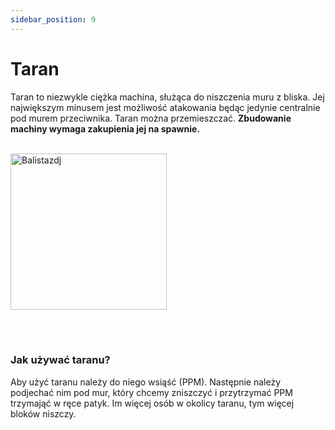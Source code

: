 ```yaml
---
sidebar_position: 9
---
```

# Taran
Taran to niezwykle ciężka machina, służąca do niszczenia muru z bliska. Jej największym minusem jest możliwość atakowania będąc jedynie centralnie pod murem przeciwnika. Taran można przemieszczać. **Zbudowanie machiny wymaga zakupienia jej na spawnie.**
<br></br>
<div class="box">
    <img 
    src={require('./img/taran.png').default}
    alt="Balistazdj"
    width="250"
    />
</div>



<br></br>

### Jak używać taranu?
Aby użyć taranu należy do niego wsiąść (PPM). Następnie należy podjechać nim pod mur, który chcemy zniszczyć i przytrzymać PPM trzymająć w ręce patyk. Im więcej osób w okolicy taranu, tym więcej bloków niszczy.

<br></br>
